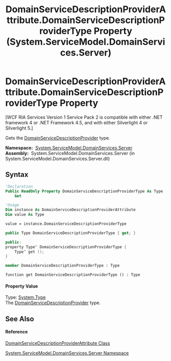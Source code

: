 ﻿---
title: DomainServiceDescriptionProviderAttribute.DomainServiceDescriptionProviderType Property  (System.ServiceModel.DomainServices.Server)
TOCTitle: DomainServiceDescriptionProviderType Property
ms:assetid: P:System.ServiceModel.DomainServices.Server.DomainServiceDescriptionProviderAttribute.DomainServiceDescriptionProviderType
ms:mtpsurl: https://msdn.microsoft.com/en-us/library/system.servicemodel.domainservices.server.domainservicedescriptionproviderattribute.domainservicedescriptionprovidertype(v=VS.91)
ms:contentKeyID: 28755709
ms.date: 01/27/2012
mtps_version: v=VS.91
f1_keywords:
- System.ServiceModel.DomainServices.Server.DomainServiceDescriptionProviderAttribute.DomainServiceDescriptionProviderType
- System.ServiceModel.DomainServices.Server.DomainServiceDescriptionProviderAttribute.get_DomainServiceDescriptionProviderType
dev_langs:
- CSharp
- JScript
- VB
- FSharp
- c++
api_location:
- System.ServiceModel.DomainServices.Server.dll
api_name:
- System.ServiceModel.DomainServices.Server.DomainServiceDescriptionProviderAttribute.DomainServiceDescriptionProviderType
- System.ServiceModel.DomainServices.Server.DomainServiceDescriptionProviderAttribute.get_DomainServiceDescriptionProviderType
api_type:
- Managed
topic_type:
- apiref
- kbSyntax
product_family_name: VS
ROBOTS: INDEX,FOLLOW
---

# DomainServiceDescriptionProviderAttribute.DomainServiceDescriptionProviderType Property

\[WCF RIA Services Version 1 Service Pack 2 is compatible with either .NET framework 4 or .NET Framework 4.5, and with either Silverlight 4 or Silverlight 5.\]

Gets the [DomainServiceDescriptionProvider](ff423341\(v=vs.91\).md) type.

**Namespace:**  [System.ServiceModel.DomainServices.Server](ff423220\(v=vs.91\).md)  
**Assembly:**  System.ServiceModel.DomainServices.Server (in System.ServiceModel.DomainServices.Server.dll)

## Syntax

``` vb
'Declaration
Public ReadOnly Property DomainServiceDescriptionProviderType As Type
    Get
```

``` vb
'Usage
Dim instance As DomainServiceDescriptionProviderAttribute
Dim value As Type

value = instance.DomainServiceDescriptionProviderType
```

``` csharp
public Type DomainServiceDescriptionProviderType { get; }
```

``` c++
public:
property Type^ DomainServiceDescriptionProviderType {
    Type^ get ();
}
```

``` fsharp
member DomainServiceDescriptionProviderType : Type
```

``` jscript
function get DomainServiceDescriptionProviderType () : Type
```

#### Property Value

Type: [System.Type](https://msdn.microsoft.com/en-us/library/42892f65)  
The [DomainServiceDescriptionProvider](ff423341\(v=vs.91\).md) type.  

## See Also

#### Reference

[DomainServiceDescriptionProviderAttribute Class](ff423012\(v=vs.91\).md)

[System.ServiceModel.DomainServices.Server Namespace](ff423220\(v=vs.91\).md)

